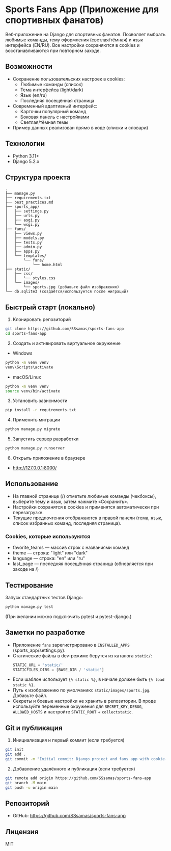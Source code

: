 # Sports Fans App (Приложение для спортивных фанатов)

Веб‑приложение на Django для спортивных фанатов. Позволяет выбрать любимые команды, тему оформления (светлая/тёмная) и язык интерфейса (EN/RU). Все настройки сохраняются в cookies и восстанавливаются при повторном заходе.

## Возможности
- Сохранение пользовательских настроек в cookies:
  - Любимые команды (список)
  - Тема интерфейса (light/dark)
  - Язык (en/ru)
  - Последняя посещённая страница
- Современный адаптивный интерфейс:
  - Карточки популярный команд
  - Боковая панель с настройками
  - Светлая/тёмная темы
- Пример данных реализован прямо в коде (списки и словари)

## Технологии
- Python 3.11+
- Django 5.2.x

## Структура проекта
```
.
├── manage.py
├── requirements.txt
├── best_practices.md
├── sports_app/
│   ├── settings.py
│   ├── urls.py
│   ├── asgi.py
│   └── wsgi.py
├── fans/
│   ├── views.py
│   ├── models.py
│   ├── tests.py
│   ├── admin.py
│   ├── apps.py
│   └── templates/
│       └── fans/
│           └── home.html
├── static/
│   ├── css/
│   │   └── styles.css
│   └── images/
│       └── sports.jpg (добавьте файл изображения)
└── db.sqlite3 (создаётся/используется после миграций)
```

## Быстрый старт (локально)
1) Клонировать репозиторий
```bash
git clone https://github.com/SSsamas/sports-fans-app
cd sports-fans-app
```

2) Создать и активировать виртуальное окружение
- Windows
```bash
python -m venv venv
venv\Scripts\activate
```
- macOS/Linux
```bash
python -m venv venv
source venv/bin/activate
```

3) Установить зависимости
```bash
pip install -r requirements.txt
```

4) Применить миграции
```bash
python manage.py migrate
```

5) Запустить сервер разработки
```bash
python manage.py runserver
```

6) Открыть приложение в браузере
- http://127.0.0.1:8000/

## Использование
- На главной странице (/) отметьте любимые команды (чекбоксы), выберите тему и язык, затем нажмите «Сохранить».
- Настройки сохранятся в cookies и применятся автоматически при перезагрузке.
- Текущие предпочтения отображаются в правой панели (тема, язык, список избранных команд, последняя страница).

### Cookies, которые используются
- favorite_teams — массив строк с названиями команд
- theme — строка: "light" или "dark"
- language — строка: "en" или "ru"
- last_page — последняя посещённая страница (обновляется при заходе на /)

## Тестирование
Запуск стандартных тестов Django:
```bash
python manage.py test
```
(При желании можно подключить pytest и pytest-django.)

## Заметки по разработке
- Приложение `fans` зарегистрировано в `INSTALLED_APPS` (sports_app/settings.py).
- Статические файлы в dev-режиме берутся из каталога `static/`:
  ```python
  STATIC_URL = 'static/'
  STATICFILES_DIRS = [BASE_DIR / 'static']
  ```
- Если шаблон использует `{% static %}`, в начале должен быть `{% load static %}`.
- Путь к изображению по умолчанию: `static/images/sports.jpg`. Добавьте файл.
- Секреты и боевые настройки не хранить в репозитории. В проде используйте переменные окружения для `SECRET_KEY`, `DEBUG`, `ALLOWED_HOSTS` и настройте `STATIC_ROOT` + `collectstatic`.

## Git и публикация
1) Инициализация и первый коммит (если требуется)
```bash
git init
git add .
git commit -m "Initial commit: Django project and fans app with cookie-based preferences"
```

2) Добавление удалённого и публикация (если требуется)
```bash
git remote add origin https://github.com/SSsamas/sports-fans-app
git branch -M main
git push -u origin main
```

## Репозиторий
- GitHub: https://github.com/SSsamas/sports-fans-app

## Лицензия
MIT
